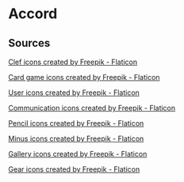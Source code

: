 # Accord

## Sources
<a href="https://www.flaticon.com/free-icons/clef" title="clef icons">Clef icons created by Freepik - Flaticon</a>

<a href="https://www.flaticon.com/free-icons/card-game" title="Card game icons">Card game icons created by Freepik - Flaticon</a>

<a href="https://www.flaticon.com/free-icons/user" title="user icons">User icons created by Freepik - Flaticon</a>

<a href="https://www.flaticon.com/free-icons/communication" title="communication icons">Communication icons created by Freepik - Flaticon</a>

<a href="https://www.flaticon.com/free-icons/pencil" title="pencil icons">Pencil icons created by Freepik - Flaticon</a>

<a href="https://www.flaticon.com/free-icons/minus" title="minus icons">Minus icons created by Freepik - Flaticon</a>

<a href="https://www.flaticon.com/free-icons/gallery" title="gallery icons">Gallery icons created by Freepik - Flaticon</a>

<a href="https://www.flaticon.com/free-icons/gear" title="gear icons">Gear icons created by Freepik - Flaticon</a>
